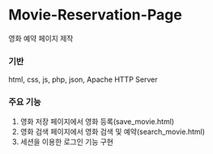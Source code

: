 # Movie-Reservation-Page
영화 예약 페이지 제작

### 기반
html, css, js, php, json, Apache HTTP Server

### 주요 기능
1. 영화 저장 페이지에서 영화 등록(save_movie.html)
2. 영화 검색 페이지에서 영화 검색 및 예약(search_movie.html)
3. 세션을 이용한 로그인 기능 구현
